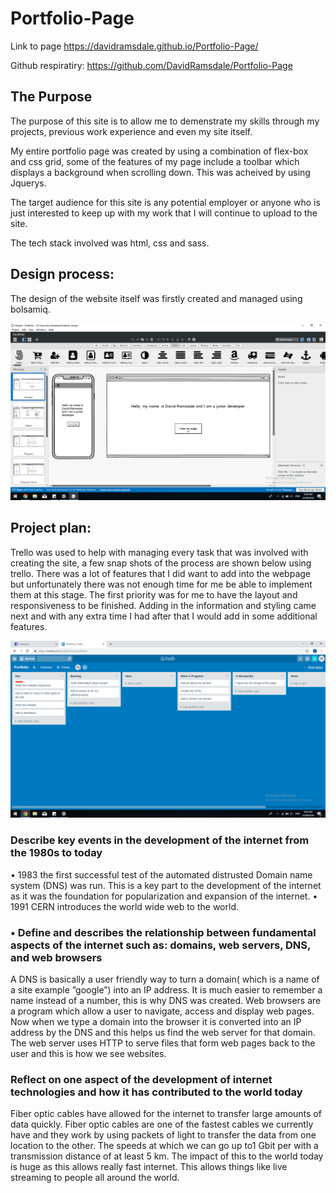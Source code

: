 # Portfolio-Page

Link to page
https://davidramsdale.github.io/Portfolio-Page/

Github respiratiry: https://github.com/DavidRamsdale/Portfolio-Page

## The Purpose
The purpose of this site is to allow me to demenstrate my skills through my projects, previous work experience and even my site itself.

My entire portfolio page was created by using a combination of flex-box and css grid, some of the features of my page include a toolbar which displays a background when scrolling down. This was acheived by using Jquerys.

The target audience for this site is any potential employer or anyone who is just interested to keep up with my work that I will continue to upload to the site.

The tech stack involved was html, css and sass.

## Design process:
The design of the website itself was firstly created and managed using bolsamiq.

![Wireframe](pictures/wireframe.png)


## Project plan:
Trello was used to help with managing every task that was involved with creating the site, a few snap shots of the process are shown below using trello.
There was a lot of features that I did want to add into the webpage but unfortunately there was not enough time for me be able to implement them at this stage.  The first priority was for me to have the layout and responsiveness to be finished. Adding in the information and styling came next and with any extra time I had after that I would add in some additional features.

![Trello](pictures/trello.png)

### Describe key events in the development of the internet from the 1980s to today
 •	1983 the first successful test of the automated distrusted Domain name system (DNS) was run. This is a key part to the development of the internet as it was the foundation for popularization and expansion of the internet.
 •	1991 CERN introduces the world wide web to the world.

### •	Define and describes the relationship between fundamental aspects of the internet such as: domains, web servers, DNS, and web browsers 
A DNS is basically a user friendly way to turn a domain( which is a name of a site example ”google”) into an IP address. It is much easier to remember a name instead of a number, this is why DNS was created.
Web browsers are a program which allow a user to navigate, access and display web pages. Now when we type a domain into the browser it is converted into an IP address by the DNS and this helps us find the web server for that domain. The web server uses HTTP to serve files that form web pages back to the user and this is how we see websites.

### Reflect on one aspect of the development of internet technologies and how it has contributed to the world today 

Fiber optic cables have allowed for the internet to transfer large amounts of data quickly. Fiber optic cables are one of the fastest cables we currently have and they work by using packets of light to transfer the data from one location to the other. The speeds at which we can go up to1 Gbit per with a transmission distance of at least 5 km.
The impact of this to the world today is huge as this allows really fast internet. This allows things like live streaming to people all around the world.


